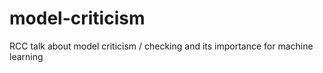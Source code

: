 model-criticism
===============

RCC talk about model criticism / checking and its importance for machine learning